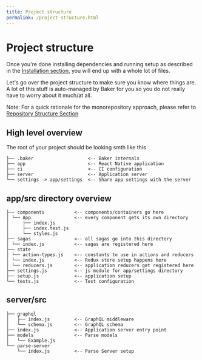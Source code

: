 ```yaml
---
title: Project structure
permalink: /project-structure.html
---
```

# Project structure

Once you're done installing dependencies and running setup as described in the [Installation section](/gettingstarted/installation.html), you will end up with a whole lot of files.

Let's go over the project structure to make sure you know where things are. A lot of this stuff is auto-managed by Baker for you so you do not really have to worry about it much/at all.

Note: For a quick rationale for the monorepository approach, please refer to [Repository Structure Section](/note-on-the-repository-structure.html)

## High level overview

The root of your project should be looking smth like this

```
├── .baker                    <-- Baker internals
├── app                       <-- React Native application
├── ci                        <-- CI configuration   
├── server                    <-- Application server
└── settings -> app/settings  <-- Share app settings with the server
```

## app/src directory overview

```
├── components           <-- components/containers go here   
│ └── App                <-- every component gets its own directory
│     ├── index.js
│     ├── index.test.js
│     └── styles.js
├── sagas                <-- all sagas go into this directory
│ └── index.js           <-- sagas are registered here
├── state
│ └── action-types.js    <-- constants to use in actions and reducers
│ └── index.js           <-- Redux store setup happens here
│ └── reducers.js        <-- application reducers get registered here
├── settings.js          <-- js module for app/settings directory   
├── setup.js             <-- application setup
└── tests.js             <-- Test configuration
```

## server/src

```
├── graphql                 
│   ├── index.js         <-- GraphQL middleware 
│   └── schema.js        <-- GraphQL schema
├── index.js             <-- Application server entry point
├── models               <-- Parse models
│   └── Example.js
└── parse-server           
    └── index.js         <-- Parse Server setup
``` 
